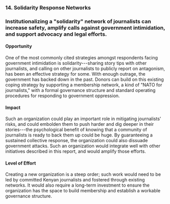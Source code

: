 ### 14. Solidarity Response Networks

### Institutionalizing a "solidarity" network of journalists can increase safety, amplify calls against government intimidation, and support advocacy and legal efforts.

#### Opportunity

One of the most commonly cited strategies amongst respondents facing government intimidation is solidarity---sharing story tips with other journalists, and calling on other journalists to publicly report on antagonism, has been an effective strategy for some. With enough outrage, the government has backed down in the past. Donors can build on this existing coping strategy by supporting a membership network, a kind of "NATO for journalists," with a formal governance structure and standard operating procedures for responding to government oppression.  

#### Impact

Such an organization could play an important role in mitigating journalists' risks, and could embolden them to push harder and dig deeper in their stories---the psychological benefit of knowing that a community of journalists is ready to back them up could be huge. By guaranteeing a sustained collective response, the organization could also dissuade government attacks. Such an organization would integrate well with other initiatives described in this report, and would amplify those efforts.  

#### Level of Effort

Creating a new organization is a steep order; such work would need to be led by committed Kenyan journalists and fostered through existing networks. It would also require a long-term investment to ensure the organization has the space to build membership and establish a workable governance structure.
